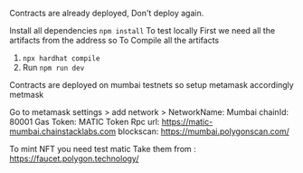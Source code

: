 Contracts are already deployed, Don't deploy again. 

Install all dependencies
`npm install`
To test locally 
First we need all the artifacts from the address so
To Compile all the artifacts
1. `npx hardhat compile`
2. Run `npm run dev`


Contracts are deployed on mumbai testnets so setup metamask accordingly
metmask

Go to metamask settings > add network > 
NetworkName: 	Mumbai
chainId:	80001
Gas Token:	MATIC Token
Rpc url: https://matic-mumbai.chainstacklabs.com
blockscan: https://mumbai.polygonscan.com/

To mint NFT you need test matic 
Take them from : https://faucet.polygon.technology/
